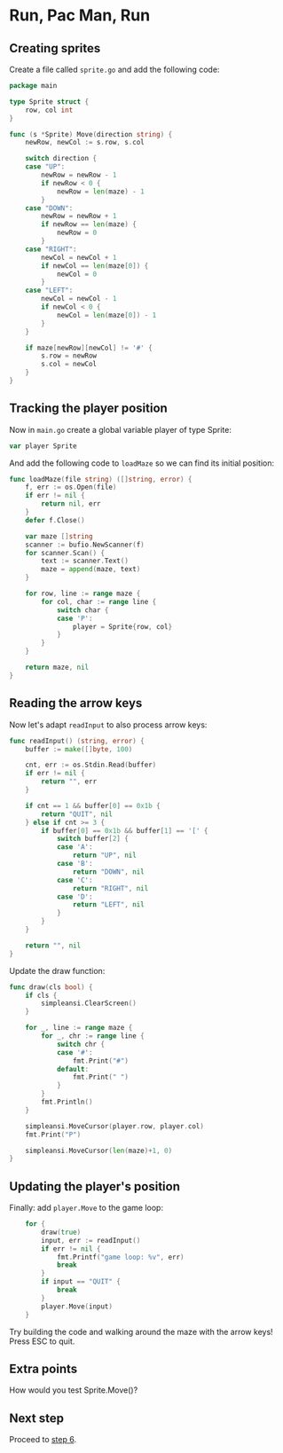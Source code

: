 # Run, Pac Man, Run

## Creating sprites

Create a file called `sprite.go` and add the following code:

```go
package main

type Sprite struct {
	row, col int
}

func (s *Sprite) Move(direction string) {
	newRow, newCol := s.row, s.col

	switch direction {
	case "UP":
		newRow = newRow - 1
		if newRow < 0 {
			newRow = len(maze) - 1
		}
	case "DOWN":
		newRow = newRow + 1
		if newRow == len(maze) {
			newRow = 0
		}
	case "RIGHT":
		newCol = newCol + 1
		if newCol == len(maze[0]) {
			newCol = 0
		}
	case "LEFT":
		newCol = newCol - 1
		if newCol < 0 {
			newCol = len(maze[0]) - 1
		}
	}

	if maze[newRow][newCol] != '#' {
		s.row = newRow
		s.col = newCol
	}
}
```

## Tracking the player position

Now in `main.go` create a global variable player of type Sprite:

```go
var player Sprite
```

And add the following code to `loadMaze` so we can find its initial position:

```go
func loadMaze(file string) ([]string, error) {
	f, err := os.Open(file)
	if err != nil {
		return nil, err
	}
	defer f.Close()

	var maze []string
	scanner := bufio.NewScanner(f)
	for scanner.Scan() {
		text := scanner.Text()
		maze = append(maze, text)
	}

	for row, line := range maze {
		for col, char := range line {
			switch char {
			case 'P':
				player = Sprite{row, col}
			}
		}
	}

	return maze, nil
}
```

## Reading the arrow keys

Now let's adapt `readInput` to also process arrow keys:

```go
func readInput() (string, error) {
	buffer := make([]byte, 100)

	cnt, err := os.Stdin.Read(buffer)
	if err != nil {
		return "", err
	}

	if cnt == 1 && buffer[0] == 0x1b {
		return "QUIT", nil
	} else if cnt >= 3 {
		if buffer[0] == 0x1b && buffer[1] == '[' {
			switch buffer[2] {
			case 'A':
				return "UP", nil
			case 'B':
				return "DOWN", nil
			case 'C':
				return "RIGHT", nil
			case 'D':
				return "LEFT", nil
			}
		}
	}

	return "", nil
}
```

Update the draw function:

```go
func draw(cls bool) {
	if cls {
		simpleansi.ClearScreen()
	}

	for _, line := range maze {
		for _, chr := range line {
			switch chr {
			case '#':
				fmt.Print("#")
			default:
				fmt.Print(" ")
			}
		}
		fmt.Println()
	}

	simpleansi.MoveCursor(player.row, player.col)
	fmt.Print("P")

	simpleansi.MoveCursor(len(maze)+1, 0)
}
```


## Updating the player's position

Finally: add `player.Move` to the game loop:

```go
	for {
		draw(true)
		input, err := readInput()
		if err != nil {
			fmt.Printf("game loop: %v", err)
			break
		}
		if input == "QUIT" {
			break
		}
		player.Move(input)
	}
```

Try building the code and walking around the maze with the arrow keys! Press ESC to quit.

## Extra points

How would you test Sprite.Move()?

## Next step

Proceed to [step 6](STEP6.md).
